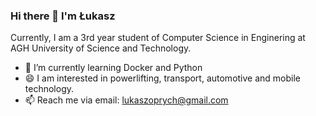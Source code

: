 ### Hi there 👋 I'm Łukasz

Currently, I am a 3rd year student of Computer Science in Enginering at AGH University of Science and Technology.

- 🌱 I’m currently learning Docker and Python
- 😄 I am interested in powerlifting, transport, automotive and mobile technology.
- 📫 Reach me via email: lukaszoprych@gmail.com


